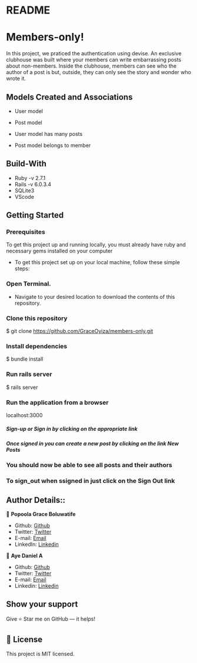 # README

# Members-only!

In this project, we praticed the authentication using devise. An exclusive clubhouse was built where your members can write embarrassing posts about non-members. Inside the clubhouse, members can see who the author of a post is but, outside, they can only see the story and wonder who wrote it.

## Models Created and Associations
- User model

- Post model

- User model has many posts

- Post model belongs to member

## Build-With
- Ruby -v 2.7.1
- Rails -v 6.0.3.4
- SQLite3
- VScode

## Getting Started
### Prerequisites
To get this project up and running locally, you must already have ruby and necessary gems installed on your computer

- To get this project set up on your local machine, follow these simple steps:

### Open Terminal.
- Navigate to your desired location to download the contents of this repository.

### Clone this repository
$ git clone https://github.com/GraceOyiza/members-only.git

### Install dependencies
$ bundle install

### Run rails server
$ rails server

### Run the application from a browser
 localhost:3000

##### Sign-up or Sign in by clicking on the appropriate link

##### Once signed in you can create a new post by clicking on the link New Posts

### You should now be able to see all posts and their authors

### To sign_out when ssigned in just click on the Sign Out link

## Author Details::

👤 **Popoola Grace Boluwatife**

- Github: [Github](https://github.com/GraceOyiza)
- Twitter: [Twitter](https://twitter.com/_PopsonGrace)
- E-mail: <a href="mailto:graceoyiza13@gmail.com?subject=Hello Grace!">Email</a>
- LinkedIn: [Linkedin](https://www.linkedin.com/in/grace-popoola)

👤 **Aye Daniel A**

- Github: [Github](https://github.com/Alaska01)
- Twitter: [Twitter](https://twitter.com/AyeAsoo)
- E-mail: <a href="mailto:aadaniel108@gmail.com?subject=Hello Daniel!">Email</a>  
- Linkedin: [Linkedin](https://www.linkedin.com/in/daniel-asoo-aye/)

## Show your support
Give ⭐ Star me on GitHub — it helps!

## 📝 License
This project is MIT licensed.

